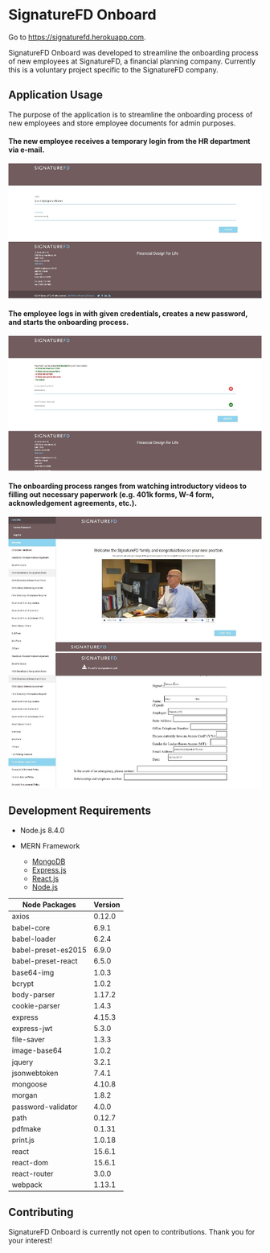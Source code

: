 # SignatureFD Onboard

Go to https://signaturefd.herokuapp.com.

SignatureFD Onboard was developed to streamline the onboarding process of new employees at SignatureFD, a financial planning company. Currently this is a voluntary project specific to the SignatureFD company.

## Application Usage
The purpose of the application is to streamline the onboarding process of new employees and store employee documents for admin purposes.

#### The new employee receives a temporary login from the HR department via e-mail.

![Login Page](./screenshots/signaturefd1.JPG)

#### The employee logs in with given credentials, creates a new password, and starts the onboarding process.

![Create Password Page](./screenshots/signaturefd4.JPG)

#### The onboarding process ranges from watching introductory videos to filling out necessary paperwork (e.g. 401k forms, W-4 form, acknowledgement agreements, etc.).

![Introductory Video Page](./screenshots/signaturefd2.JPG)
![Pulse Fitness Agreement Page](./screenshots/signaturefd3.JPG)

## Development Requirements
- Node.js 8.4.0

- MERN Framework
  - [MongoDB](https://www.mongodb.com/what-is-mongodb)
  - [Express.js](https://expressjs.com/)
  - [React.js](https://reactjs.org/)
  - [Node.js](https://nodejs.org/en/)

| Node Packages       | Version |
|---------------------|---------|
| axios               | 0.12.0  |
| babel-core          | 6.9.1   |
| babel-loader        | 6.2.4   |
| babel-preset-es2015 | 6.9.0   |
| babel-preset-react  | 6.5.0   |
| base64-img          | 1.0.3   |
| bcrypt              | 1.0.2   |
| body-parser         | 1.17.2  |
| cookie-parser       | 1.4.3   |
| express             | 4.15.3  |
| express-jwt         | 5.3.0   |
| file-saver          | 1.3.3   |
| image-base64        | 1.0.2   |
| jquery              | 3.2.1   |
| jsonwebtoken        | 7.4.1   |
| mongoose            | 4.10.8  |
| morgan              | 1.8.2   |
| password-validator  | 4.0.0   |
| path                | 0.12.7  |
| pdfmake             | 0.1.31  |
| print.js            | 1.0.18  |
| react               | 15.6.1  |
| react-dom           | 15.6.1  |
| react-router        | 3.0.0   |
| webpack             | 1.13.1  |

## Contributing
SignatureFD Onboard is currently not open to contributions. Thank you for your interest!
